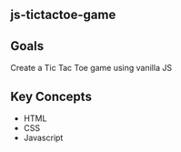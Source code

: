 ## js-tictactoe-game

## Goals

Create a Tic Tac Toe game using vanilla JS


## Key Concepts

* HTML
* CSS
* Javascript


